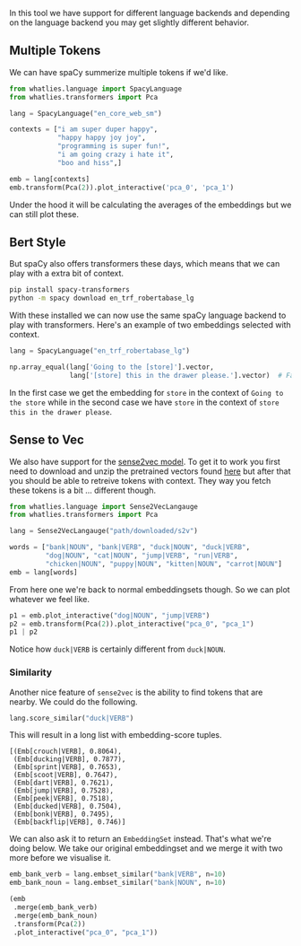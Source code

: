 <script src="https://cdn.jsdelivr.net/npm/vega@5.10.0"></script>
<script src="https://cdn.jsdelivr.net/npm/vega-lite@4.6.0"></script>
<script src="https://cdn.jsdelivr.net/npm/vega-embed@6.3.2"></script>


In this tool we have support for different language backends and
depending on the language backend you may get slightly different behavior.

## Multiple Tokens

We can have spaCy summerize multiple tokens if we'd like.

```python
from whatlies.language import SpacyLanguage
from whatlies.transformers import Pca

lang = SpacyLanguage("en_core_web_sm")

contexts = ["i am super duper happy",
            "happy happy joy joy",
            "programming is super fun!",
            "i am going crazy i hate it",
            "boo and hiss",]

emb = lang[contexts]
emb.transform(Pca(2)).plot_interactive('pca_0', 'pca_1')
```

<div id="c1"></div>

<script>
fetch('spacyvec-1.json')
.then(res => res.json())
.then((out) => {
  vegaEmbed('#c1', out);
})
.catch(err => { throw err });
</script>

Under the hood it will be calculating the averages of the
embeddings but we can still plot these.


## Bert Style

But spaCy also offers transformers these days, which means that
we can play with a extra bit of context.

```bash
pip install spacy-transformers
python -m spacy download en_trf_robertabase_lg
```

With these installed we can now use the same spaCy language
backend to play with transformers. Here's an example of
two embeddings selected with context.

```python
lang = SpacyLanguage("en_trf_robertabase_lg")

np.array_equal(lang['Going to the [store]'].vector,
               lang['[store] this in the drawer please.'].vector)  # False
```

In the first case we get the embedding for `store` in the context of
`Going to the store` while in the second case we have `store` in the
context of `store this in the drawer please`.

## Sense to Vec

We also have support for the [sense2vec model](https://github.com/explosion/sense2vec). To
get it to work you first need to download and unzip the pretrained vectors
found [here](https://github.com/explosion/sense2vec#pretrained-vectors) but after
that you should be able to retreive tokens with context. They way you fetch these
tokens is a bit ... different though.

```python
from whatlies.language import Sense2VecLangauge
from whatlies.transformers import Pca

lang = Sense2VecLangauge("path/downloaded/s2v")

words = ["bank|NOUN", "bank|VERB", "duck|NOUN", "duck|VERB",
         "dog|NOUN", "cat|NOUN", "jump|VERB", "run|VERB",
         "chicken|NOUN", "puppy|NOUN", "kitten|NOUN", "carrot|NOUN"]
emb = lang[words]
```
From here one we're back to normal embeddingsets though. So we can
plot whatever we feel like.

```python
p1 = emb.plot_interactive("dog|NOUN", "jump|VERB")
p2 = emb.transform(Pca(2)).plot_interactive("pca_0", "pca_1")
p1 | p2
```

<div id="s1"></div>

<script>
fetch('sense2vec-1.json')
.then(res => res.json())
.then((out) => {
  vegaEmbed('#s1', out);
})
.catch(err => { throw err });
</script>


Notice how `duck|VERB` is certainly different from `duck|NOUN`.

### Similarity

Another nice feature of `sense2vec` is the ability to find
tokens that are nearby. We could do the following.

```python
lang.score_similar("duck|VERB")
```

This will result in a long list with embedding-score tuples.

```
[(Emb[crouch|VERB], 0.8064),
 (Emb[ducking|VERB], 0.7877),
 (Emb[sprint|VERB], 0.7653),
 (Emb[scoot|VERB], 0.7647),
 (Emb[dart|VERB], 0.7621),
 (Emb[jump|VERB], 0.7528),
 (Emb[peek|VERB], 0.7518),
 (Emb[ducked|VERB], 0.7504),
 (Emb[bonk|VERB], 0.7495),
 (Emb[backflip|VERB], 0.746)]
```

We can also ask it to return an `EmbeddingSet` instead. That's what we're doing
below. We take our original embeddingset and we merge it with two more before
we visualise it.

```python
emb_bank_verb = lang.embset_similar("bank|VERB", n=10)
emb_bank_noun = lang.embset_similar("bank|NOUN", n=10)

(emb
 .merge(emb_bank_verb)
 .merge(emb_bank_noun)
 .transform(Pca(2))
 .plot_interactive("pca_0", "pca_1"))
```

<div id="sense2"></div>

<script>
fetch('sense2vec-2.json')
.then(res => res.json())
.then((out) => {
  vegaEmbed('#sense2', out);
})
.catch(err => { throw err });
</script>
